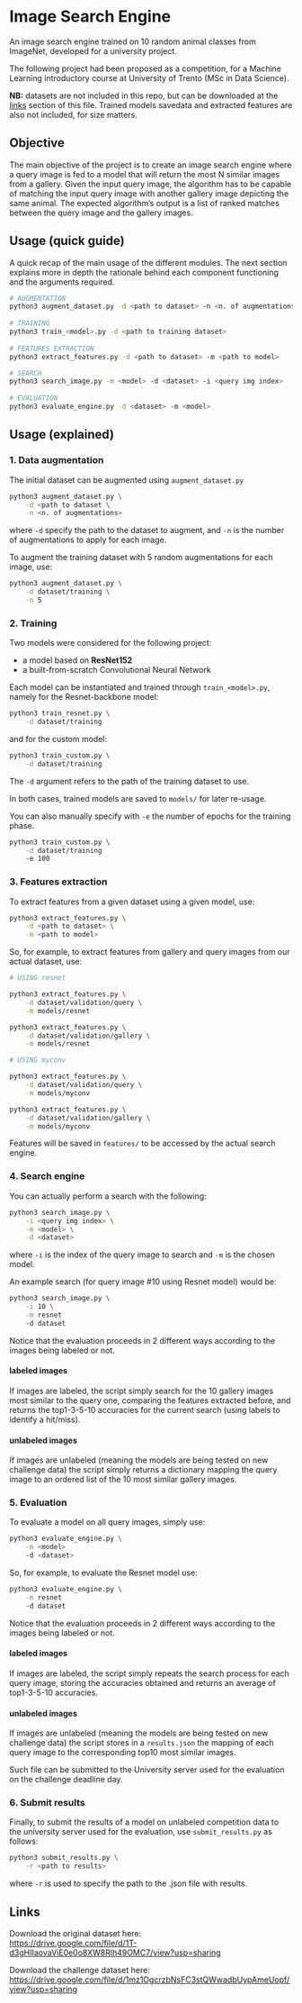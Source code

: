 
# Image Search Engine

An image search engine trained on 10 random animal classes from ImageNet, developed for a university project.

The following project had been proposed as a competition, for a Machine Learning introductory course at University of Trento (MSc in Data Science). 

**NB:** datasets are not included in this repo, but can be downloaded at the [links](##Links) section of this file. Trained models savedata and extracted features are also not included, for size matters.

## Objective

The main objective of the project is to create an image search engine where a query image is fed to a model that will
return the most N similar images from a gallery. Given the input query image, the algorithm has to be capable of
matching the input query image with another gallery image depicting the same animal. The expected algorithm’s output is
a list of ranked matches between the query image and the gallery images.

## Usage (quick guide)

A quick recap of the main usage of the different modules. The next section explains more in depth the rationale behind each component functioning and the arguments required.

```bash
# AUGMENTATION
python3 augment_dataset.py -d <path to dataset> -n <n. of augmentations>
	
# TRAINING
python3 train_<model>.py -d <path to training dataset>
	
# FEATURES EXTRACTION
python3 extract_features.py -d <path to dataset> -m <path to model>

# SEARCH
python3 search_image.py -m <model> -d <dataset> -i <query img index>
	
# EVALUATION
python3 evaluate_engine.py -d <dataset> -m <model>
```

## Usage (explained)

### 1. Data augmentation

The initial dataset can be augmented using `augment_dataset.py`

```bash
python3 augment_dataset.py \
	-d <path to dataset \
	-n <n. of augmentations>
```

where `-d` specify the path to the dataset to augment, and `-n` is the number of augmentations to apply for each image. 

To augment the training dataset with 5 random augmentations for each image, use:

```bash
python3 augment_dataset.py \
	-d dataset/training \
	-n 5
```

### 2. Training

Two models were considered for the following project:

- a model based on **ResNet152**
- a built-from-scratch Convolutional Neural Network

Each model can be instantiated and trained through `train_<model>.py`, namely for the Resnet-backbone model:

```bash
python3 train_resnet.py \
	-d dataset/training
```

and for the custom model:

```bash
python3 train_custom.py \
	-d dataset/training
```

The `-d` argument refers to the path of the training dataset to use.

In both cases, trained models are saved to `models/` for later re-usage.

You can also manually specify with `-e` the number of epochs for the training phase.

```bash
python3 train_custom.py \
	-d dataset/training
	-e 100
```

### 3. Features extraction

To extract features from a given dataset using a given model, use:

```bash
python3 extract_features.py \
	-d <path to dataset> \
	-m <path to model>
```

So, for example, to extract features from gallery and query images from our actual dataset, use:

```bash
# USING resnet

python3 extract_features.py \
	-d dataset/validation/query \
	-m models/resnet

python3 extract_features.py \
	-d dataset/validation/gallery \
	-m models/resnet

# USING myconv

python3 extract_features.py \
	-d dataset/validation/query \
	-m models/myconv

python3 extract_features.py \
	-d dataset/validation/gallery \
	-m models/myconv
```

Features will be saved in `features/` to be accessed by the actual search engine.

### 4. Search engine

You can actually perform a search with the following:

```bash
python3 search_image.py \
    -i <query img index> \
	-m <model> \
	-d <dataset>
```

where `-i` is the index of the query image to search and `-m` is the chosen model.

An example search (for query image #10 using Resnet model) would be:

```bash
python3 search_image.py \
    -i 10 \
	-m resnet
	-d dataset
```

Notice that the evaluation proceeds in 2 different ways according to the images being labeled or not.

#### labeled images

If images are labeled, the script simply search for the 10 gallery images most similar to the query one, comparing the features extracted before, and returns the top1-3-5-10 accuracies for the current search (using labels to identify a hit/miss).

#### unlabeled images

If images are unlabeled (meaning the models are being tested on new challenge data) the script simply returns a dictionary mapping the query image to an ordered list of the 10 most similar gallery images.

### 5. Evaluation

To evaluate a model on all query images, simply use:

```bash
python3 evaluate_engine.py \
	-m <model>
	-d <dataset>
```

So, for example, to evaluate the Resnet model use:

```bash
python3 evaluate_engine.py \
	-m resnet
	-d dataset
```

Notice that the evaluation proceeds in 2 different ways according to the images being labeled or not.

#### labeled images

If images are labeled, the script simply repeats the search process for each query image, storing the accuracies obtained and returns an average of top1-3-5-10 accuracies.

#### unlabeled images

If images are unlabeled (meaning the models are being tested on new challenge data) the script stores in a `results.json` the mapping of each query image to the corresponding top10 most similar images.

Such file can be submitted to the University server used for the evaluation on the challenge deadline day.

### 6. Submit results

Finally, to submit the results of a model on unlabeled competition data to the university server used for the evaluation, use `submit_results.py` as follows:

```bash
python3 submit_results.py \
	-r <path to results>
```

where `-r` is used to specify the path to the .json file with results.

## Links

Download the original dataset here:<br>
https://drive.google.com/file/d/1T-d3gHIIaovaViE0e0o8XW8Rlh49OMC7/view?usp=sharing

Download the challenge dataset here:<br>
https://drive.google.com/file/d/1mz1OgcrzbNsFC3stQWwadbUypAmeUopf/view?usp=sharing
